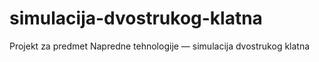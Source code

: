 # simulacija-dvostrukog-klatna
Projekt za predmet Napredne tehnologije — simulacija dvostrukog klatna
